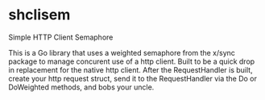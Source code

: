 # shclisem
Simple HTTP Client Semaphore

This is a Go library that uses a weighted semaphore from the x/sync package to manage concurent use of a http client.  Built to be a quick drop in replacement for the native http client. After the RequestHandler is built, create your http request struct, send it to the RequestHandler via the Do or DoWeighted methods, and bobs your uncle.

